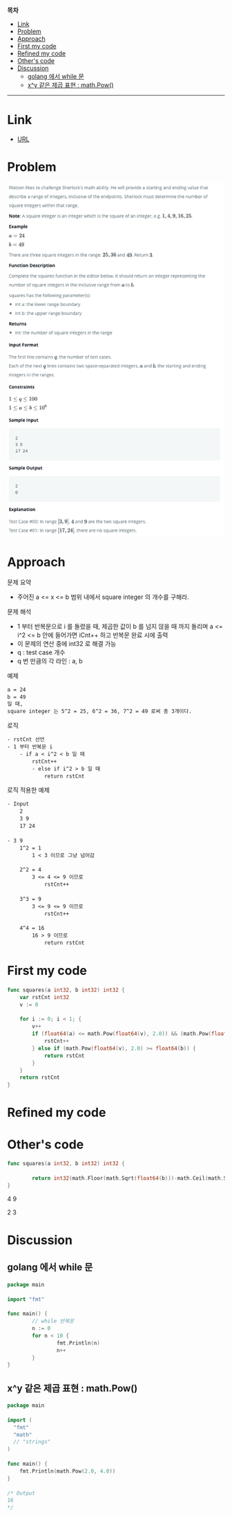 **목차**

- [Link](#link)
- [Problem](#problem)
- [Approach](#approach)
- [First my code](#first-my-code)
- [Refined my code](#refined-my-code)
- [Other's code](#others-code)
- [Discussion](#discussion)
  - [golang 에서 while 문](#golang-에서-while-문)
  - [x^y 같은 제곱 표현 : math.Pow()](#xy-같은-제곱-표현--mathpow)

---

# Link

- [URL](https://www.hackerrank.com/challenges/sherlock-and-squares/problem?isFullScreen=true)

# Problem

![](/.uploads/2021-08-05-01-23-41.png)

# Approach

문제 요약

- 주어진 a <= x <= b 범위 내에서 square integer 의 개수를 구해라.

문제 해석

- 1 부터 반복문으로 i 를 돌렸을 때, 제곱한 값이 b 를 넘지 않을 때 까지 돌리며 a <= i^2 <= b 안에 들어가면 iCnt++ 하고 반복문 완료 시에 출력
- 이 문제의 연산 중에 int32 로 해결 가능
- q : test case 개수
- q 번 만큼의 각 라인 : a, b

예제

``` txt
a = 24
b = 49
일 때,
square integer 는 5^2 = 25, 6^2 = 36, 7^2 = 49 로써 총 3개이다.
```

로직

``` txt
- rstCnt 선언
- 1 부터 반복문 i
    - if a < i^2 < b 일 때
        rstCnt++
        - else if i^2 > b 일 때
            return rstCnt
```

로직 적용한 예제

``` txt
- Input
    2
    3 9
    17 24

- 3 9
    1^2 = 1
        1 < 3 이므로 그냥 넘어감

    2^2 = 4
        3 <= 4 <= 9 이므로
            rstCnt++

    3^3 = 9
        3 <= 9 <= 9 이므로
            rstCnt++

    4^4 = 16
        16 > 9 이므로
            return rstCnt

```

# First my code

``` go
func squares(a int32, b int32) int32 {
    var rstCnt int32
    v := 0
    
    for i := 0; i < 1; {
        v++
        if (float64(a) <= math.Pow(float64(v), 2.0)) && (math.Pow(float64(v), 2.0) <= float64(b)) {
            rstCnt++
        } else if (math.Pow(float64(v), 2.0) >= float64(b)) {
            return rstCnt
        }
    }
    return rstCnt
}
```

# Refined my code

# Other's code

``` go
func squares(a int32, b int32) int32 {
        
        return int32(math.Floor(math.Sqrt(float64(b)))-math.Ceil(math.Sqrt(float64(a))))+1
}
```

4 9

2 3

# Discussion

## golang 에서 while 문

```go
package main

import "fmt"

func main() {
		// while 반복문
		n := 0
		for n < 10 {
				fmt.Println(n)
				n++
		}
}
```

## x^y 같은 제곱 표현 : math.Pow()

```go
package main

import (
  "fmt"
  "math"
  // "strings"
)

func main() {
    fmt.Println(math.Pow(2.0, 4.0))
}

/* Output
16
*/
```